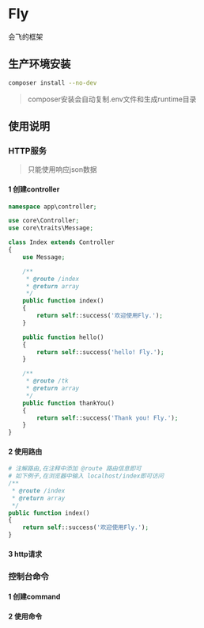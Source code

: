 # Fly
会飞的框架

## 生产环境安装
```bash
composer install --no-dev
```

> composer安装会自动复制.env文件和生成runtime目录

## 使用说明

### HTTP服务

> 只能使用响应json数据

#### 1 创建controller
```php
namespace app\controller;

use core\Controller;
use core\traits\Message;

class Index extends Controller
{
    use Message;

    /**
     * @route /index
     * @return array
     */
    public function index()
    {
        return self::success('欢迎使用Fly.');
    }

    public function hello()
    {
        return self::success('hello! Fly.');
    }

    /**
     * @route /tk
     * @return array
     */
    public function thankYou()
    {
        return self::success('Thank you! Fly.');
    }
}

```

#### 2 使用路由
```php
# 注解路由,在注释中添加 @route 路由信息即可
# 如下例子,在浏览器中输入 localhost/index即可访问
/**
 * @route /index
 * @return array
 */
public function index()
{
    return self::success('欢迎使用Fly.');
}
```

#### 3 http请求

### 控制台命令

#### 1 创建command

#### 2 使用命令